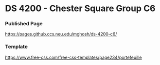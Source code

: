 # DS 4200 - Chester Square Group C6

### Published Page
https://pages.github.ccs.neu.edu/mghosh/ds-4200-c6/

### Template
https://www.free-css.com/free-css-templates/page234/portefeuille